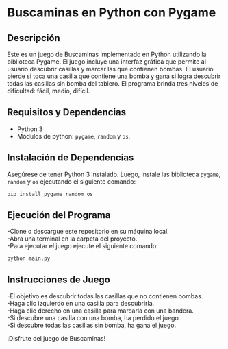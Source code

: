 # Buscaminas en Python con Pygame

## Descripción
Este es un juego de Buscaminas implementado en Python utilizando la biblioteca Pygame. El juego incluye una interfaz gráfica que permite al usuario descubrir casillas y marcar las que contienen bombas. El usuario pierde si toca una casilla que contiene una bomba y gana si logra descubrir todas las casillas sin bomba del tablero. El programa brinda tres niveles de dificultad: fácil, medio, difícil.  

## Requisitos y Dependencias
- Python 3  
- Módulos de python: `pygame`, `random` y `os`.

## Instalación de Dependencias
Asegúrese de tener Python 3 instalado. Luego, instale las biblioteca `pygame`, `random` y `os` ejecutando el siguiente comando:  

`pip install pygame random os`

## Ejecución del Programa
-Clone o descargue este repositorio en su máquina local.  
-Abra una terminal en la carpeta del proyecto.  
-Para ejecutar el juego ejecute el siguiente comando:  

`python main.py`

## Instrucciones de Juego
-El objetivo es descubrir todas las casillas que no contienen bombas.  
-Haga clic izquierdo en una casilla para descubrirla.  
-Haga clic derecho en una casilla para marcarla con una bandera.  
-Si descubre una casilla con una bomba, ha perdido el juego.  
-Si descubre todas las casillas sin bomba, ha gana el juego.  

¡Disfrute del juego de Buscaminas!  
